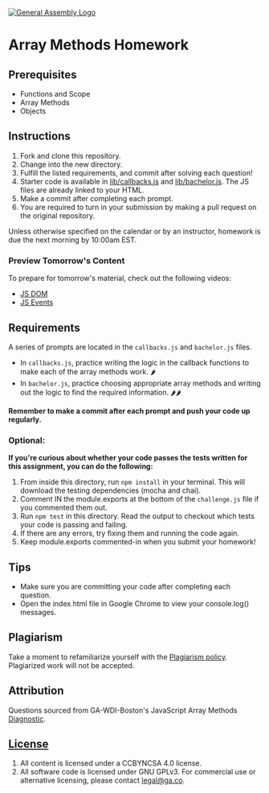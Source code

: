 [![General Assembly Logo](https://camo.githubusercontent.com/1a91b05b8f4d44b5bbfb83abac2b0996d8e26c92/687474703a2f2f692e696d6775722e636f6d2f6b6538555354712e706e67)](https://generalassemb.ly)

# Array Methods Homework

## Prerequisites

- Functions and Scope
- Array Methods
- Objects

## Instructions

1. Fork and clone this repository.
2. Change into the new directory.
3. Fulfill the listed requirements, and commit after solving each question!
4. Starter code is available in [lib/callbacks.js](lib/callbacks.js) and [lib/bachelor.js](lib/bachelor.js). The JS files are already linked to your HTML.
5. Make a commit after completing each prompt.
6. You are required to turn in your submission by making a pull request on the original repository.

Unless otherwise specified on the calendar or by an instructor, homework is due the next morning by 10:00am EST.

### Preview Tomorrow's Content

To prepare for tomorrow's material, check out the following videos:

- [JS DOM](https://www.youtube.com/watch?v=FIORjGvT0kk)
- [JS Events](https://www.youtube.com/watch?v=EaRrmOtPYTM)

## Requirements

A series of prompts are located in the `callbacks.js` and `bachelor.js` files.

- In `callbacks.js`, practice writing the logic in the callback functions to make each of the array methods work. 🌶️
- In `bachelor.js`, practice choosing appropriate array methods and writing out the logic to find the required information. 🌶️🌶️

**Remember to make a commit after each prompt and push your code up regularly.**

### Optional:

**If you're curious about whether your code passes the tests written for this assignment, you can do the following:**

1. From inside this directory, run `npm install` in your terminal. This will download the testing dependencies (mocha and chai).
1. Comment IN the module.exports at the bottom of the `challenge.js` file if you commented them out.
1. Run `npm test` in this directory. Read the output to checkout which tests your code is passing and failing.
1. If there are any errors, try fixing them and running the code again.
1. Keep module.exports commented-in when you submit your homework!

## Tips

- Make sure you are committing your code after completing each question.
- Open the index.html file in Google Chrome to view your console.log() messages.

## Plagiarism

Take a moment to refamiliarize yourself with the [Plagiarism policy](https://git.generalassemb.ly/seir-826/course-intro#plagiarism). Plagiarized work will not be accepted.

## Attribution

Questions sourced from GA-WDI-Boston's JavaScript Array Methods [Diagnostic](https://git.generalassemb.ly/ga-wdi-boston/js-array-iteration-methods-diagnostic).

## [License](LICENSE)

1.  All content is licensed under a CC­BY­NC­SA 4.0 license.
1.  All software code is licensed under GNU GPLv3. For commercial use or alternative licensing, please contact legal@ga.co.
